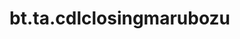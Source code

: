 <div itemscope itemtype="http://developers.google.com/ReferenceObject">
<meta itemprop="name" content="bt.ta.cdlclosingmarubozu" />
<meta itemprop="path" content="Stable" />
</div>

# bt.ta.cdlclosingmarubozu

<!-- Insert buttons and diff -->

<table class="tfo-notebook-buttons tfo-api nocontent" align="left">

</table>





<pre class="devsite-click-to-copy prettyprint lang-py tfo-signature-link">
<code>bt.ta.cdlclosingmarubozu(
    *args, **kwargs
) -> np.array
</code></pre>



<!-- Placeholder for "Used in" -->
